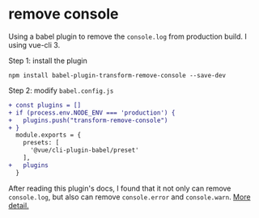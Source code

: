 # remove console

Using a babel plugin to remove the `console.log` from production build. I using vue-cli 3.

Step 1: install the plugin
```
npm install babel-plugin-transform-remove-console --save-dev
```

Step 2: modify `babel.config.js`
```diff
+ const plugins = []
+ if (process.env.NODE_ENV === 'production') {
+   plugins.push("transform-remove-console")
+ }
  module.exports = {
    presets: [
      '@vue/cli-plugin-babel/preset'
    ],
+   plugins
  }
```

After reading this plugin's docs, I found that it not only can remove `console.log`, but also can remove `console.error` and `console.warn`.
[More detail.](https://www.npmjs.com/package/babel-plugin-transform-remove-console)